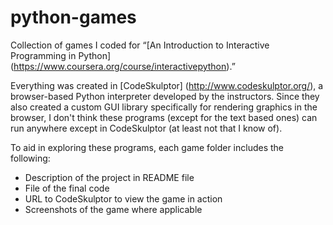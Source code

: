python-games
============

Collection of games I coded for  “[An Introduction to Interactive Programming in Python] (https://www.coursera.org/course/interactivepython).”

Everything was created in [CodeSkulptor] (http://www.codeskulptor.org/), a browser-based Python interpreter developed by the instructors. Since they also created a custom GUI library specifically for rendering graphics in the browser, I don't think these programs (except for the text based ones) can run anywhere except in CodeSkulptor (at least not that I know of). 

To aid in exploring these programs, each game folder includes the following:

 - Description of the project in README file
 - File of the final code
 - URL to CodeSkulptor to view the game in action
 - Screenshots of the game where applicable
